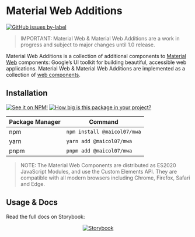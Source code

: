 # Material Web Additions

[![GitHub issues by-label](https://img.shields.io/github/issues-raw/maicol07/material-web-additions/Type:%20Bug)](https://github.com/maicol07/material-web-additions/issues?q=is%3Aissue+is%3Aopen+label%3A%22Type%3A+Bug%22)

> IMPORTANT: Material Web & Material Web Additions are a work in progress and subject to major changes until 1.0
> release.

Material Web Additions is a collection of additional components
to [Material Web](https://github.com/material-components/material-web)
components: Google’s UI toolkit for building beautiful, accessible web applications. Material Web & Material Web
Additions are implemented as a collection
of [web components](https://developer.mozilla.org/en-US/docs/Web/Web_Components).

## Installation

[![See it on NPM!](https://img.shields.io/npm/v/@maicol07/mwa?style=for-the-badge)](https://www.npmjs.com/package/@maicol07/mwa)
[![How big is this package in your project?](https://img.shields.io/bundlephobia/minzip/@maicol07/mwa?style=for-the-badge)](https://bundlephobia.com/result?p=@maicol07/mwa)

| Package Manager | Command                     |
|-----------------|-----------------------------|
| npm             | `npm install @maicol07/mwa` |
| yarn            | `yarn add @maicol07/mwa`    |
| pnpm            | `pnpm add @maicol07/mwa`    |

> NOTE: The Material Web Components are distributed as ES2020 JavaScript Modules, and use the Custom Elements API. They
> are compatible with all modern browsers including Chrome, Firefox, Safari and Edge.

## Usage & Docs

Read the full docs on Storybook:

<div style="text-align: center;">
    <a href="https://main--625eadb22bf40d003a32215a.chromatic.com">
<img src="https://user-images.githubusercontent.com/263385/44539334-ef6bdf80-a6d1-11e8-9423-2912fd8197e9.png" alt="Storybook"/>
    </a>
</div>
